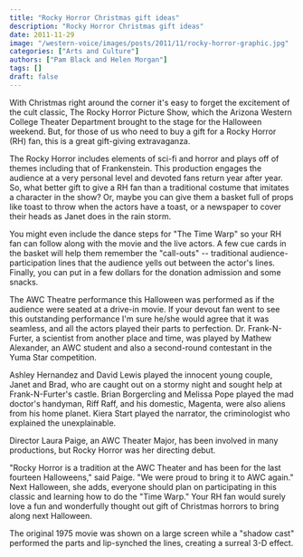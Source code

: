 ```yaml
---
title: "Rocky Horror Christmas gift ideas"
description: "Rocky Horror Christmas gift ideas"
date: 2011-11-29
image: "/western-voice/images/posts/2011/11/rocky-horror-graphic.jpg"
categories: ["Arts and Culture"]
authors: ["Pam Black and Helen Morgan"]
tags: []
draft: false
---
```

With Christmas right around the corner it's easy to forget the excitement of the cult classic, The Rocky Horror Picture Show, which the Arizona Western College Theater Department brought to the stage for the Halloween weekend. But, for those of us who need to buy a gift for a Rocky Horror (RH) fan, this is a great gift-giving extravaganza.

The Rocky Horror includes elements of sci-fi and horror and plays off of themes including that of Frankenstein. This production engages the audience at a very personal level and devoted fans return year after year. So, what better gift to give a RH fan than a traditional costume that imitates a character in the show? Or, maybe you can give them a basket full of props like toast to throw when the actors have a toast, or a newspaper to cover their heads as Janet does in the rain storm.

You might even include the dance steps for "The Time Warp" so your RH fan can follow along with the movie and the live actors. A few cue cards in the basket will help them remember the "call-outs" -- traditional audience-participation lines that the audience yells out between the actor's lines. Finally, you can put in a few dollars for the donation admission and some snacks.

The AWC Theatre performance this Halloween was performed as if the audience were seated at a drive-in movie. If your devout fan went to see this outstanding performance I'm sure he/she would agree that it was seamless, and all the actors played their parts to perfection. Dr. Frank-N-Furter, a scientist from another place and time, was played by Mathew Alexander, an AWC student and also a second-round contestant in the Yuma Star competition.

Ashley Hernandez and David Lewis played the innocent young couple, Janet and Brad, who are caught out on a stormy night and sought help at Frank-N-Furter's castle. Brian Borgercling and Melissa Pope played the mad doctor's handyman, Riff Raff, and his domestic, Magenta, were also aliens from his home planet. Kiera Start played the narrator, the criminologist who explained the unexplainable.

Director Laura Paige, an AWC Theater Major, has been involved in many productions, but Rocky Horror was her directing debut.

"Rocky Horror is a tradition at the AWC Theater and has been for the last fourteen Halloweens," said Paige. "We were proud to bring it to AWC again." Next Halloween, she adds, everyone should plan on participating in this classic and learning how to do the "Time Warp." Your RH fan would surely love a fun and wonderfully thought out gift of Christmas horrors to bring along next Halloween.

The original 1975 movie was shown on a large screen while a "shadow cast" performed the parts and lip-synched the lines, creating a surreal 3-D effect.